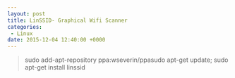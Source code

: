 ```yaml
---
layout: post
title: LinSSID- Graphical Wifi Scanner
categories:
 - Linux
date: 2015-12-04 12:40:00 +0000
---
```


>  sudo add-apt-repository ppa:wseverin/ppasudo apt-get update; sudo apt-get install linssid